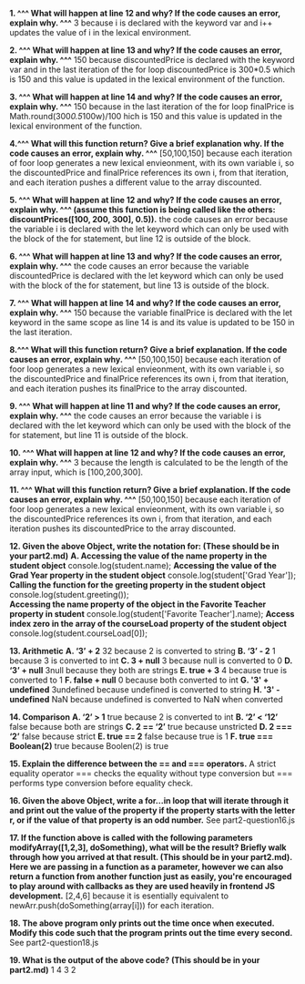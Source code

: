 **1. ^^^ What will happen at line 12 and why? If the code causes an error, explain why. ^^^**
3 because i is declared with the keyword var and i++ updates the value of i in the lexical environment.

**2. ^^^ What will happen at line 13 and why? If the code causes an error, explain why. ^^^**
150 because discountedPrice is declared with the keyword var and in the last iteration of the for loop discountedPrice is 300*0.5 which is 150 and this value is updated in the lexical environment of the function.

**3. ^^^ What will happen at line 14 and why? If the code causes an error, explain why. ^^^**
150 because in the last iteration of the for loop finalPrice is Math.round(300*0.5*100w)/100 hich is 150 and this value is updated in the lexical environment of the function. 

**4.^^^ What will this function return? Give a brief explanation why. If the code causes an error, explain why. ^^^**
[50,100,150] because each iteration of foor loop generates a new lexical envieonment, with its own variable i, so the discountedPrice and finalPrice references its own i, from that iteration, and each iteration pushes a different value to the array discounted.

**5. ^^^ What will happen at line 12 and why?  If the code causes an error, explain why. ^^^ (assume this function is being called like the others: discountPrices([100, 200, 300], 0.5)).**
the code causes an error because the variable i is declared with the let keyword which can only be used with the block of the for statement, but line 12 is outside of the block.

**6. ^^^ What will happen at line 13 and why? If the code causes an error, explain why. ^^^**
the code causes an error because the variable discountedPrice is declared with the let keyword which can only be used with the block of the for statement, but line 13 is outside of the block.

**7. ^^^ What will happen at line 14 and why? If the code causes an error, explain why. ^^^**
150 because the variable finalPrice is declared with the let keyword in the same scope as line 14 is and its value is updated to be 150 in the last iteration.

**8.^^^ What will this function return? Give a brief explanation. If the code causes an error, explain why. ^^^**
[50,100,150] because each iteration of foor loop generates a new lexical envieonment, with its own variable i, so the discountedPrice and finalPrice references its own i, from that iteration, and each iteration pushes its finalPrice to the array discounted.

**9. ^^^ What will happen at line 11 and why? If the code causes an error, explain why. ^^^**
the code causes an error because the variable i is declared with the let keyword which can only be used with the block of the for statement, but line 11 is outside of the block.

**10. ^^^ What will happen at line 12 and why? If the code causes an error, explain why. ^^^**
3 because the length is calculated to be the length of the array input, which is [100,200,300].

**11. ^^^ What will this function return? Give a brief explanation. If the code causes an error, explain why. ^^^**
[50,100,150] because each iteration of foor loop generates a new lexical envieonment, with its own variable i, so the discountedPrice references its own i, from that iteration, and each iteration pushes its discountedPrice to the array discounted.

**12. Given the above Object, write the notation for:  (These should be in your part2.md)**
    **A. Accessing the value of the name property in the student object**
    console.log(student.name);
    **Accessing the value of the Grad Year property in the student object**
    console.log(student['Grad Year']);
    **Calling the function for the greeting property in the student object**
    console.log(student.greeting());    
    **Accessing the name property of the object in the Favorite Teacher property in student**
    console.log(student['Favorite Teacher'].name);
    **Access index zero in the array of the courseLoad property of the student object**
    console.log(student.courseLoad[0]);

**13. Arithmetic**
    **A. ‘3’ + 2**
    32 because 2 is converted to string 
    **B. ‘3’ - 2**
    1 because 3 is converted to int
    **C. 3 + null**
    3 because null is converted to 0
    **D. ‘3’ + null**
    3null because they both are strings
    **E. true + 3**
    4 because true is converted to 1
    **F. false + null**
    0 because both converted to int
    **G. '3' + undefined**
    3undefined because undefined is converted to string
    **H. '3' - undefined**
    NaN because undefined is converted to NaN when converted

**14. Comparison**
    **A. ‘2’ > 1**
    true because 2 is converted to int
    **B. ‘2’ < ‘12’**
    false because both are strings
    **C. 2 == ‘2’**
    true because unstricted
    **D. 2 === ‘2’**
    false because strict
    **E. true == 2**
    false because true is 1
    **F. true === Boolean(2)**
    true because Boolen(2) is true 

**15. Explain the difference between the == and === operators.**
A strict equality operator === checks the equality without type conversion but === performs type conversion before equality check.

**16. Given the above Object, write a for...in loop that will iterate through it and print out the value of the property if the property starts with the letter r, or if the value of that property is an odd number.**
See part2-question16.js

**17. If the function above is called with the following parameters modifyArray([1,2,3], doSomething), what will be the result? Briefly walk through how you arrived at that result. (This should be in your part2.md). Here we are passing in a function as a parameter, however we can also return a function from another function just as easily, you're encouraged to play around with callbacks as they are used heavily in frontend JS development.**
[2,4,6] because it is esentially equivalent to newArr.push(doSomething(array[i])) for each iteration.

**18. The above program only prints out the time once when executed. Modify this code such that the program prints out the time every second.**
See part2-question18.js

**19. What is the output of the above code? (This should be in your part2.md)**
1
4
3
2
